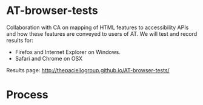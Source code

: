 AT-browser-tests
================
Collaboration with CA on mapping of HTML features to accessibility APIs and how these features are conveyed to users of AT. We will test and record results for:
 * Firefox and Internet Explorer on Windows.
 * Safari and Chrome on OSX
 
Results page: http://thepaciellogroup.github.io/AT-browser-tests/ 

Process
=======
